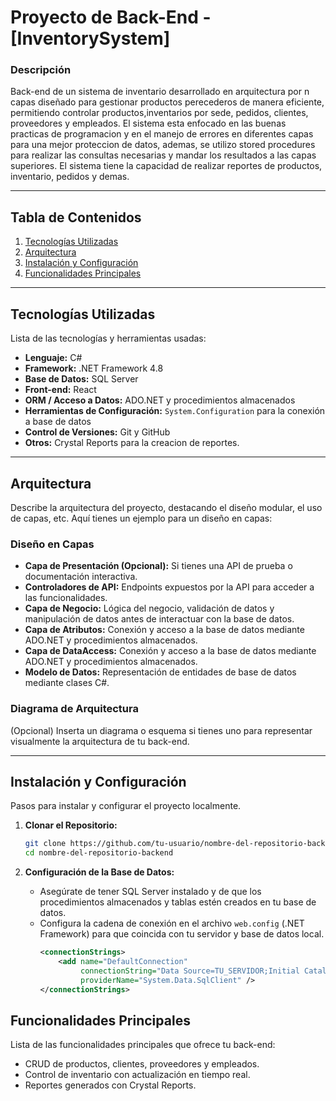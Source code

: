 # **Proyecto de Back-End - [InventorySystem]**

### Descripción
Back-end de un sistema de inventario desarrollado en arquitectura por n capas diseñado para gestionar productos perecederos de manera eficiente, permitiendo controlar productos,inventarios por sede, pedidos, clientes, proveedores y empleados. El sistema esta enfocado en las buenas practicas de programacion y en el manejo de errores en diferentes capas para una mejor proteccion de datos, ademas, se utilizo stored procedures para realizar las consultas necesarias y mandar los resultados a las capas superiores. El sistema tiene la capacidad de realizar reportes de productos, inventario, pedidos y demas.

---

## **Tabla de Contenidos**

1. [Tecnologías Utilizadas](#tecnologías-utilizadas)
2. [Arquitectura](#arquitectura)
3. [Instalación y Configuración](#instalación-y-configuración)
4. [Funcionalidades Principales](#funcionalidades-principales)

---

## **Tecnologías Utilizadas**

Lista de las tecnologías y herramientas usadas:

- **Lenguaje:** C#
- **Framework:** .NET Framework 4.8
- **Base de Datos:** SQL Server
- **Front-end:** React
- **ORM / Acceso a Datos:** ADO.NET y procedimientos almacenados
- **Herramientas de Configuración:** `System.Configuration` para la conexión a base de datos
- **Control de Versiones:** Git y GitHub
- **Otros:** Crystal Reports para la creacion de reportes.

---

## **Arquitectura**

Describe la arquitectura del proyecto, destacando el diseño modular, el uso de capas, etc. Aquí tienes un ejemplo para un diseño en capas:

### Diseño en Capas

- **Capa de Presentación (Opcional):** Si tienes una API de prueba o documentación interactiva.
- **Controladores de API:** Endpoints expuestos por la API para acceder a las funcionalidades.
- **Capa de Negocio:** Lógica del negocio, validación de datos y manipulación de datos antes de interactuar con la base de datos.
- **Capa de Atributos:** Conexión y acceso a la base de datos mediante ADO.NET y procedimientos almacenados.
- **Capa de DataAccess:** Conexión y acceso a la base de datos mediante ADO.NET y procedimientos almacenados.
- **Modelo de Datos:** Representación de entidades de base de datos mediante clases C#.

### Diagrama de Arquitectura

(Opcional) Inserta un diagrama o esquema si tienes uno para representar visualmente la arquitectura de tu back-end.

---

## **Instalación y Configuración**

Pasos para instalar y configurar el proyecto localmente.

1. **Clonar el Repositorio:**
   ```bash
   git clone https://github.com/tu-usuario/nombre-del-repositorio-backend.git
   cd nombre-del-repositorio-backend
   ```
2. **Configuración de la Base de Datos:**

   - Asegúrate de tener SQL Server instalado y de que los procedimientos almacenados y tablas estén creados en tu base de datos.
   - Configura la cadena de conexión en el archivo `web.config` (.NET Framework) para que coincida con tu servidor y base de datos local.
     ```xml
     <connectionStrings>
         <add name="DefaultConnection" 
              connectionString="Data Source=TU_SERVIDOR;Initial Catalog=TU_BASE_DE_DATOS;User ID=USUARIO;Password=CONTRASEÑA"
              providerName="System.Data.SqlClient" />
     </connectionStrings>
     ```
## Funcionalidades Principales

Lista de las funcionalidades principales que ofrece tu back-end:

- CRUD de productos, clientes, proveedores y empleados.
- Control de inventario con actualización en tiempo real.
- Reportes generados con Crystal Reports.


